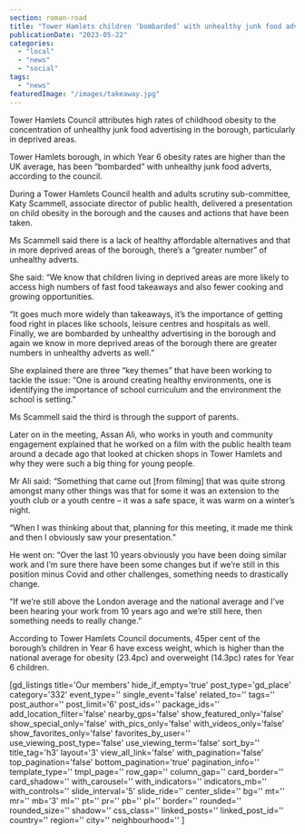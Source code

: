 ```yaml
---
section: roman-road
title: "Tower Hamlets children ‘bombarded’ with unhealthy junk food adverts"
publicationDate: "2023-05-22"
categories: 
  - "local"
  - "news"
  - "social"
tags: 
  - "news"
featuredImage: "/images/takeaway.jpg"
---
```


Tower Hamlets Council attributes high rates of childhood obesity to the concentration of unhealthy junk food advertising in the borough, particularly in deprived areas.

Tower Hamlets borough, in which Year 6 obesity rates are higher than the UK average, has been “bombarded” with unhealthy junk food adverts, according to the council. 

During a Tower Hamlets Council health and adults scrutiny sub-committee, Katy Scammell, associate director of public health, delivered a presentation on child obesity in the borough and the causes and actions that have been taken.

Ms Scammell said there is a lack of healthy affordable alternatives and that in more deprived areas of the borough, there’s a “greater number” of unhealthy adverts.

She said: “We know that children living in deprived areas are more likely to access high numbers of fast food takeaways and also fewer cooking and growing opportunities.

“It goes much more widely than takeaways, it’s the importance of getting food right in places like schools, leisure centres and hospitals as well. Finally, we are bombarded by unhealthy advertising in the borough and again we know in more deprived areas of the borough there are greater numbers in unhealthy adverts as well.”

She explained there are three “key themes” that have been working to tackle the issue: “One is around creating healthy environments, one is identifying the importance of school curriculum and the environment the school is setting.”

Ms Scammell said the third is through the support of parents.

Later on in the meeting, Assan Ali, who works in youth and community engagement explained that he worked on a film with the public health team around a decade ago that looked at chicken shops in Tower Hamlets and why they were such a big thing for young people.

Mr Ali said: “Something that came out \[from filming\] that was quite strong amongst many other things was that for some it was an extension to the youth club or a youth centre – it was a safe space, it was warm on a winter’s night.

“When I was thinking about that, planning for this meeting, it made me think and then I obviously saw your presentation.”

He went on: “Over the last 10 years obviously you have been doing similar work and I’m sure there have been some changes but if we’re still in this position minus Covid and other challenges, something needs to drastically change.

“If we’re still above the London average and the national average and I’ve been hearing your work from 10 years ago and we’re still here, then something needs to really change.”

According to Tower Hamlets Council documents, 45per cent of the borough’s children in Year 6 have excess weight, which is higher than the national average for obesity (23.4pc) and overweight (14.3pc) rates for Year 6 children.

\[gd\_listings title='Our members' hide\_if\_empty='true' post\_type='gd\_place' category='332' event\_type='' single\_event='false' related\_to='' tags='' post\_author='' post\_limit='6' post\_ids='' package\_ids='' add\_location\_filter='false' nearby\_gps='false' show\_featured\_only='false' show\_special\_only='false' with\_pics\_only='false' with\_videos\_only='false' show\_favorites\_only='false' favorites\_by\_user='' use\_viewing\_post\_type='false' use\_viewing\_term='false' sort\_by='' title\_tag='h3' layout='3' view\_all\_link='false' with\_pagination='false' top\_pagination='false' bottom\_pagination='true' pagination\_info='' template\_type='' tmpl\_page='' row\_gap='' column\_gap='' card\_border='' card\_shadow='' with\_carousel='' with\_indicators='' indicators\_mb='' with\_controls='' slide\_interval='5' slide\_ride='' center\_slide='' bg='' mt='' mr='' mb='3' ml='' pt='' pr='' pb='' pl='' border='' rounded='' rounded\_size='' shadow='' css\_class='' linked\_posts='' linked\_post\_id='' country='' region='' city='' neighbourhood='' \]
